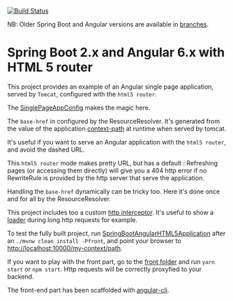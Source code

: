 [![Build Status](https://travis-ci.org/mpalourdio/SpringBootAngularHTML5.svg?branch=master)](https://travis-ci.org/mpalourdio/SpringBootAngularHTML5)

NB: Older Spring Boot and Angular versions are available in [branches](https://github.com/mpalourdio/SpringBootAngularHTML5/branches).

Spring Boot 2.x and Angular 6.x with HTML 5 router
====================================================

This project provides an example of an Angular single page application, served by ``Tomcat``,
configured with the ``html5 router``.

The [SinglePageAppConfig](src/main/java/com/mpalourdio/html5/config/SinglePageAppConfig.java) makes the magic here.

The ``base-href`` in configured by the ResourceResolver. It's generated from the value of the application [context-path](src/main/resources/application.properties#L11) at runtime when served by tomcat.

It's useful if you want to serve an Angular application with the ``html5 router``, and avoid the dashed URL.

This ``html5 router`` mode makes pretty URL, but has a default : Refreshing pages (or accessing them directly) will give you a 404
http error if no RewriteRule is provided by the http server that serve the application.

Handling the ``base-href`` dynamically can be tricky too. Here it's done once and for all by the ResourceResolver.

This project includes too a custom [http interceptor](https://github.com/mpalourdio/ng-http-loader). It's useful to show a [loader](https://github.com/tobiasahlin/SpinKit) during long http requests for example.

To test the fully built project, run [SpringBootAngularHTML5Application](src/main/java/com/mpalourdio/html5/SpringBootAngularHTML5Application.java) after an ``./mvnw clean install -Pfront``, and point your browser to [http://localhost:10000/my-context/path](http://localhost:10000/my-context/path).

If you want to play with the front part, go to the [front folder](front) and run ``yarn start`` or ``npm start``. Http requests will be correctly proxyfied to your backend.

The front-end part has been scaffolded with [angular-cli](https://github.com/angular/angular-cli).
